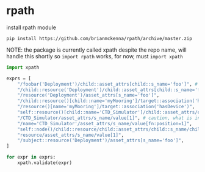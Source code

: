 rpath
=====

install rpath module
```
pip install https://github.com/brianmckenna/rpath/archive/master.zip
```

NOTE: the package is currently called xpath despite the repo name, will handle this shortly so `import rpath` works, for now, must `import xpath`

```python
import xpath

exprs = [
    "/foobar('Deployment')/child::asset_attrs[child::s_name='foo']", # fails
    "/child::resource('Deployment')/child::asset_attrs[child::s_name='foo']",
    "/resource('Deployment')/asset_attrs[s_name='foo']",
    "/child::resource()[child::name='myMooring']/target::association('hasDevice')", # note 'target' instead of object (object is reserved word in Python)
    "/resource()[name='myMooring']/target::association('hasDevice')",
    "self::resource()[child::name='CTD_Simulator']/child::asset_attrs/child::s_name/child::value[fn:position=1]",
    "/CTD_Simulator/asset_attrs/s_name/value[1]", # caution, what is intended with /CTD_Simulator/ I think in ION "name=" is synonymous with child node
    "/name='CTD_Simulator'/asset_attrs/s_name/value[fn:position=1]",
    "self::node()/child::resource/child::asset_attrs/child::s_name/child::value[fn:position=1]",
    "resource/asset_attrs/s_name/value[1]",
    "/subject::resource('Deployment')/asset_attrs[s_name='foo']",
]

for expr in exprs:
    xpath.validate(expr)
```
